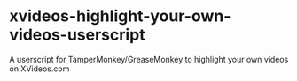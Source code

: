 # xvideos-highlight-your-own-videos-userscript
A userscript for TamperMonkey/GreaseMonkey to highlight your own videos on XVideos.com
